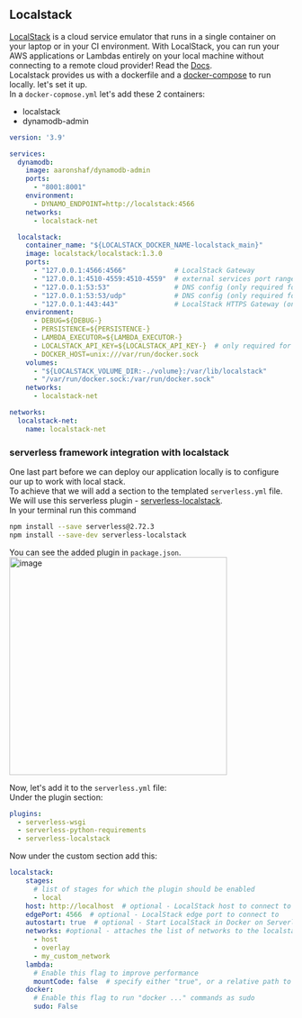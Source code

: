 
## Localstack
[LocalStack](https://localstack.cloud/) is a cloud service emulator that runs in a single container on your laptop or in your CI environment. With LocalStack, you can run your AWS applications or Lambdas entirely on your local machine without connecting to a remote cloud provider! Read the [Docs](https://docs.localstack.cloud/getting-started/).<br>
Localstack provides us with a dockerfile and a [docker-compose](https://github.com/localstack/localstack/blob/master/docker-compose.yml) to run locally. let's set it up.<br>
In a `docker-copmose.yml` let's add these 2 containers:
* localstack
* dynamodb-admin
```yml
version: '3.9'

services:
  dynamodb:
    image: aaronshaf/dynamodb-admin
    ports:
      - "8001:8001"
    environment:
      - DYNAMO_ENDPOINT=http://localstack:4566
    networks:
      - localstack-net

  localstack:
    container_name: "${LOCALSTACK_DOCKER_NAME-localstack_main}"
    image: localstack/localstack:1.3.0
    ports:
      - "127.0.0.1:4566:4566"            # LocalStack Gateway
      - "127.0.0.1:4510-4559:4510-4559"  # external services port range
      - "127.0.0.1:53:53"                # DNS config (only required for Pro)
      - "127.0.0.1:53:53/udp"            # DNS config (only required for Pro)
      - "127.0.0.1:443:443"              # LocalStack HTTPS Gateway (only required for Pro)
    environment:
      - DEBUG=${DEBUG-}
      - PERSISTENCE=${PERSISTENCE-}
      - LAMBDA_EXECUTOR=${LAMBDA_EXECUTOR-}
      - LOCALSTACK_API_KEY=${LOCALSTACK_API_KEY-}  # only required for Pro
      - DOCKER_HOST=unix:///var/run/docker.sock
    volumes:
      - "${LOCALSTACK_VOLUME_DIR:-./volume}:/var/lib/localstack"
      - "/var/run/docker.sock:/var/run/docker.sock"
    networks:
      - localstack-net

networks:
  localstack-net:
    name: localstack-net

```
### serverless framework integration with localstack
One last part before we can deploy our application locally is to configure our up to work with local stack.<br>
To achieve that we will add a section to the templated `serverless.yml` file. We will use this serverless plugin - [serverless-localstack](https://github.com/localstack/serverless-localstack).<br>
In your terminal run this command
```bash
npm install --save serverless@2.72.3
npm install --save-dev serverless-localstack
```
You can see the added plugin in `package.json`.<br>
<img width="387" alt="image" src="https://user-images.githubusercontent.com/81581678/205431559-4c03b320-6ece-40cf-963a-9d6af02ecf60.png">

Now, let's add it to the `serverless.yml` file:<br>
Under the plugin section:
```yml
plugins:
  - serverless-wsgi
  - serverless-python-requirements
  - serverless-localstack
```
Now under the custom section add this:
```yml
localstack:
    stages:
      # list of stages for which the plugin should be enabled
      - local
    host: http://localhost  # optional - LocalStack host to connect to
    edgePort: 4566  # optional - LocalStack edge port to connect to
    autostart: true  # optional - Start LocalStack in Docker on Serverless deploy
    networks: #optional - attaches the list of networks to the localstack docker container after startup
      - host
      - overlay
      - my_custom_network
    lambda:
      # Enable this flag to improve performance
      mountCode: false  # specify either "true", or a relative path to the root Lambda mount path
    docker:
      # Enable this flag to run "docker ..." commands as sudo
      sudo: False
```      